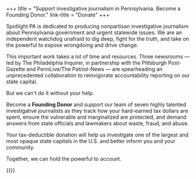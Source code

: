 +++
title = "Support investigative journalism in Pennsylvania. Become a Founding Donor."
link-title = "Donate"
+++

Spotlight PA is dedicated to producing non­partisan investigative journalism about Pennsylvania government and urgent statewide issues. We are an independent watchdog unafraid to dig deep, fight for the truth, and take on the powerful to expose wrongdoing and drive change.

This important work takes a lot of time and resources. Three newsrooms — led by The Philadelphia Inquirer, in partnership with the Pittsburgh Post-Gazette and PennLive/The Patriot-News — are spearheading an unprecedented collaboration to reinvigorate accountability reporting on our state capital.

But we can't do it without your help.

Become a **Founding Donor** and support our team of seven highly talented investigative journalists as they track how your hard-earned tax dollars are spent, ensure the vulnerable and marginalized are protected, and demand answers from state officials and lawmakers about waste, fraud, and abuse.

Your tax-deductible donation will help us investigate one of the largest and most opaque state capitals in the U.S. and better inform you and your community.

Together, we can hold the powerful to account.

{{<donation-form>}}
